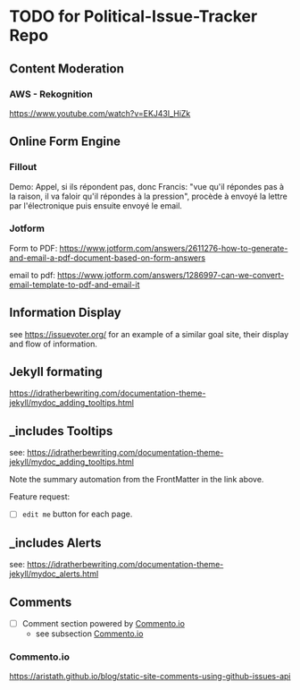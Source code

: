 # TODO for Political-Issue-Tracker Repo

## Content Moderation

### AWS - Rekognition

https://www.youtube.com/watch?v=EKJ43l_HiZk


## Online Form Engine


### Fillout

Demo: Appel, si ils répondent pas, donc Francis: "vue qu'il répondes pas à la raison, il va faloir qu'il répondes à la pression", procède à envoyé la lettre par l'électronique puis ensuite envoyé le email. 


### Jotform

Form to PDF: https://www.jotform.com/answers/2611276-how-to-generate-and-email-a-pdf-document-based-on-form-answers

email to pdf: https://www.jotform.com/answers/1286997-can-we-convert-email-template-to-pdf-and-email-it


## Information Display

see https://issuevoter.org/ for an example of a similar goal site, their display and flow of information.


## Jekyll formating

https://idratherbewriting.com/documentation-theme-jekyll/mydoc_adding_tooltips.html


## _includes Tooltips

see: https://idratherbewriting.com/documentation-theme-jekyll/mydoc_adding_tooltips.html

Note the summary automation from the FrontMatter in the link above.

Feature request: 
- [ ] `edit me` button for each page.


## _includes Alerts

see: https://idratherbewriting.com/documentation-theme-jekyll/mydoc_alerts.html


## Comments

- [ ] Comment section powered by [Commento.io](https://commento.io/)
    - see subsection [Commento.io](#commentoio)

### Commento.io

https://aristath.github.io/blog/static-site-comments-using-github-issues-api



